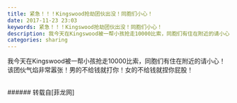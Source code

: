 ```yaml
---
title: 紧急！！！Kingswood抢劫团伙出没！同胞们小心！
date: 2017-11-23 23:03
keywords: 紧急！！！Kingswood抢劫团伙出没！同胞们小心！
description: 我今天在Kingswood被一帮小孩抢走10000比索，同胞们有住在附近的请小心！该团伙气焰非常嚣张！男的不给钱就打你！女的不给钱就捏你屁股！
categories: sharing
---
```

<td class="t_f" id="postmessage_993914">

我今天在Kingswood被一帮小孩抢走10000比索，同胞们有住在附近的请小心！<br/>
该团伙气焰非常嚣张！男的不给钱就打你！女的不给钱就捏你屁股！<br/>
<br/>
</td>
###### 转载自[菲龙网]